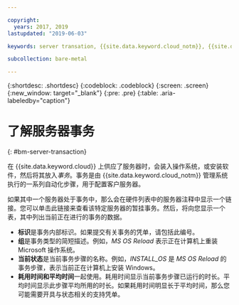 ```yaml
---

copyright:
  years: 2017, 2019
lastupdated: "2019-06-03"

keywords: server transation, {{site.data.keyword.cloud_notm}}, {{site.data.keyword.cloud}}

subcollection: bare-metal

---
```


{:shortdesc: .shortdesc}
{:codeblock: .codeblock}
{:screen: .screen}
{:new_window: target="_blank"}
{:pre: .pre}
{:table: .aria-labeledby="caption"}

# 了解服务器事务
{: #bm-server-transaction}

在 {{site.data.keyword.cloud}} 上供应了服务器时，会装入操作系统，或安装软件，然后将其放入*事务*。事务是由 {{site.data.keyword.cloud_notm}} 管理系统执行的一系列自动化步骤，用于配置客户服务器。

如果其中一个服务器处于事务中，那么会在硬件列表中的服务器注释中显示一个链接。您可以单击此链接来查看该特定服务器的暂挂事务。然后，将向您显示一个表，其中列出当前正在进行的事务的数据。

* **标识**是事务内部标识。如果提交有关事务的凭单，请包括此编号。
* **组**是事务类型的简短描述。例如，*MS OS Reload* 表示正在计算机上重装 Microsoft 操作系统。
* **当前状态**是当前事务步骤的名称。例如，*INSTALL_OS* 是 *MS OS Reload* 的事务步骤，表示当前正在计算机上安装 Windows。
* **耗用时间和平均时间**一起使用。耗用时间显示当前事务步骤已运行的时长。平均时间显示此步骤平均所用的时长。如果耗用时间明显长于平均时间，那么您可能需要开具与状态相关的支持凭单。
